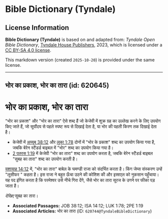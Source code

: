 # Bible Dictionary (Tyndale)

## License Information

**Bible Dictionary (Tyndale)** is based on and adapted from: _Tyndale Open Bible Dictionary_, [Tyndale House Publishers](https://tyndaleopenresources.com/), 2023, which is licensed under a [CC BY-SA 4.0 license](https://creativecommons.org/licenses/by-sa/4.0/legalcode.en).

This markdown version (created `2025-10-20`) is provided under the same license.



--------------------------------

## भोर का प्रकाश, भोर का तारा (id: 620645)

भोर का प्रकाश, भोर का तारा
==========================

"भोर का प्रकाश" और "भोर का तारा"  ऐसे शब्द हैं जो केजेवी में शुक्र ग्रह का उल्लेख करने के लिए उपयोग किए जाते हैं, जो सूर्योदय से पहले स्पष्ट रूप से दिखाई देता है, या भोर की पहली किरण तक दिखाई देता है। 

* केजेवी में [अय्यूब 38:12](https://ref.ly/Job38:12) और [लूका 1:78](https://ref.ly/Luke1:78) दोनों में "भोर के प्रकाश" शब्द का उपयोग किया गया है, जबकि बेरेन स्टैंडर्ड बाइबल में "भोर" शब्द का उपयोग किया गया है।
* [2 पतरस 1:19](https://ref.ly/2Pet1:19) में केजेवी "भोर का तारा" शब्द का उपयोग करता है, जबकि बेरेन स्टैंडर्ड बाइबल "सुबह का तारा" शब्द का उपयोग करती है।

[यशायाह 14:12](https://ref.ly/Isa14:12) में, "भोर का तारा" बाबेल के घमण्डी राजा को संदर्भित करता है। किंग जेम्स संस्करण उन्हें "लूसीफर " कहता है। इस राजा ने बहुत ऊँचा उठने की कोशिश की और इस्राएल को नुकसान पहुँचाया। यह पद इंगित करता है कि परमेश्वर उसे नीचे गिरा देंगे, जैसे भोर का तारा सूरज के उगने पर फीका पड़ जाता है।

*देखिए* सुबह का तारा।

* **Associated Passages:** JOB 38:12; ISA 14:12; LUK 1:78; 2PE 1:19
* **Associated Articles:** भोर का तारा (ID: `620744@TyndaleBibleDictionary`)

